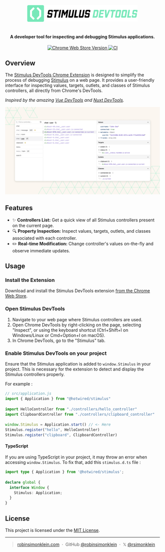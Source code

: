 <div align="center">
    <br><br>
        <a href="https://chromewebstore.google.com/detail/stimulus-devtools/ljofhbgbmcnggnnomninmadlnicbojbh" target="_blank">
            <img style="max-width: 100%; width: 360px; height: auto;" src=".github/stimulus_devtools_logo.svg" alt="Stimulus DevTools" />
        </a>
    <br><br>
</div>

<h4 align="center">A developer tool for inspecting and debugging Stimulus applications.</h4>

<p align="center">
    <a href="https://chromewebstore.google.com/detail/stimulus-devtools/ljofhbgbmcnggnnomninmadlnicbojbh" target="_blank">
        <img alt="Chrome Web Store Version" src="https://img.shields.io/chrome-web-store/v/ljofhbgbmcnggnnomninmadlnicbojbh">
    </a>
    <a href="https://github.com/robinsimonklein/stimulus-devtools/actions/workflows/ci.yml">
        <img alt="CI" src="https://github.com/robinsimonklein/stimulus-devtools/actions/workflows/ci.yml/badge.svg">
    </a>
</p>



## Overview

The [Stimulus DevTools Chrome Extension](https://chromewebstore.google.com/detail/stimulus-devtools/ljofhbgbmcnggnnomninmadlnicbojbh) is designed to simplify the process of debugging [Stimulus](https://stimulus.hotwired.dev/) on a web page. It provides a user-friendly interface for inspecting values, targets, outlets, and classes of Stimulus controllers, all directly from Chrome's DevTools.

*Inspired by the amazing [Vue DevTools](https://github.com/vuejs/devtools) and [Nuxt DevTools](https://github.com/nuxt/devtools).*

![Screenshot](.github/screenshot.jpg)

## Features

- ✨ **Controllers List:** Get a quick view of all Stimulus controllers present on the current page.
- 🔍 **Property Inspection:** Inspect values, targets, outlets, and classes associated with each controller.
- ✏️ **Real-time Modification:** Change controller's values on-the-fly and observe immediate updates.

## Usage

### Install the Extension

Download and install the Stimulus DevTools extension [from the Chrome Web Store](https://chromewebstore.google.com/detail/stimulus-devtools/ljofhbgbmcnggnnomninmadlnicbojbh).

### Open Stimulus DevTools

1. Navigate to your web page where Stimulus controllers are used.
2. Open Chrome DevTools by right-clicking on the page, selecting "Inspect", or using the keyboard shortcut (Ctrl+Shift+I on Windows/Linux or Cmd+Option+I on macOS).
3. In Chrome DevTools, go to the "Stimulus" tab.

### Enable Stimulus DevTools on your project

Ensure that the Stimulus application is added to `window.Stimulus` in your project. This is necessary for the extension to detect and display the Stimulus controllers properly.

For example :
```javascript
// src/application.js
import { Application } from "@hotwired/stimulus"

import HelloController from "./controllers/hello_controller"
import ClipboardController from "./controllers/clipboard_controller"

window.Stimulus = Application.start() // <- Here
Stimulus.register("hello", HelloController)
Stimulus.register("clipboard", ClipboardController)
```

#### TypeScript

If you are using TypeScript in your project, it may throw an error when accessing `window.Stimulus`. To fix that, add this `stimulus.d.ts` file :

```typescript
import type { Application } from '@hotwired/stimulus';

declare global {
  interface Window {
    Stimulus: Application;
  }
}
```

## License

This project is licensed under the [MIT License](LICENSE).

---

> [robinsimonklein.com](https://robinsimonklein.com) &nbsp;&middot;&nbsp;
> GitHub [@robinsimonklein](https://github.com/robinsimonklein) &nbsp;&middot;&nbsp;
> 𝕏 [@rsimonklein](https://twitter.com/rsimonklein)
